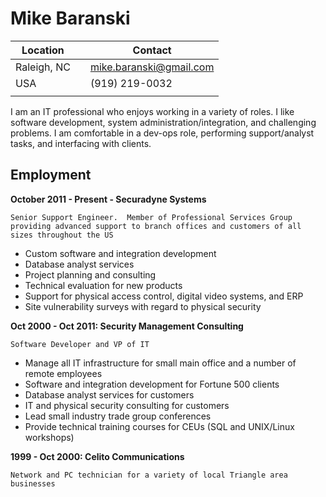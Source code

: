 Mike Baranski
=============

|Location||Contact|
|-------------------|--------------|--------------------------|
|Raleigh, NC        |              |mike.baranski@gmail.com   |
|USA                |              |(919) 219-0032            |
|                   |              |                          |

I am an IT professional who enjoys working in a variety of roles.  I like software development, system administration/integration, and challenging problems.  I am comfortable in a dev-ops role, performing support/analyst tasks, and interfacing with clients.

Employment
--------------------
**October 2011 - Present - Securadyne Systems**

    Senior Support Engineer.  Member of Professional Services Group providing advanced support to branch offices and customers of all sizes throughout the US

* Custom software and integration development
* Database analyst services
* Project planning and consulting
* Technical evaluation for new products
* Support for physical access control, digital video systems, and ERP
* Site vulnerability surveys with regard to physical security

**Oct 2000 - Oct 2011: Security Management Consulting**

    Software Developer and VP of IT

* Manage all IT infrastructure for small main office and a number of remote employees
* Software and integration development for Fortune 500 clients
* Database analyst services for customers
* IT and physical security consulting for customers
* Lead small industry trade group conferences
* Provide technical training courses for CEUs (SQL and UNIX/Linux workshops)
 
**1999 - Oct 2000: Celito Communications**

    Network and PC technician for a variety of local Triangle area businesses
 
